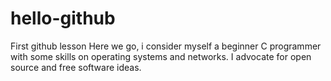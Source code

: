 # hello-github
First github lesson
Here we go, i consider myself a beginner C programmer with some skills on operating systems and networks. I advocate for open source and free software ideas.  

